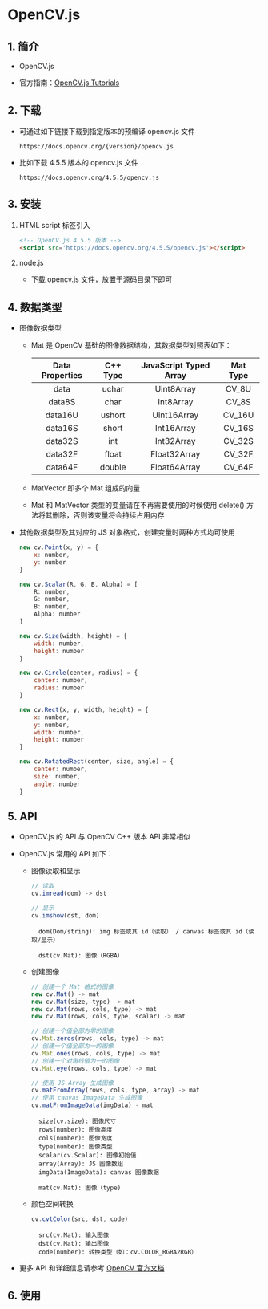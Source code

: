 # OpenCV.js
## 1. 简介
* OpenCV.js 

* 官方指南：[OpenCV.js Tutorials](https://docs.opencv.org/4.5.5/d5/d10/tutorial_js_root.html)


## 2. 下载
* 可通过如下链接下载到指定版本的预编译 opencv.js 文件

    ```
    https://docs.opencv.org/{version}/opencv.js
    ```

* 比如下载 4.5.5 版本的 opencv.js 文件

    ```
    https://docs.opencv.org/4.5.5/opencv.js
    ```

## 3. 安装
1. HTML script 标签引入

    ```html
    <!-- OpenCV.js 4.5.5 版本 -->
    <script src='https://docs.opencv.org/4.5.5/opencv.js'></script>
    ```

2. node.js

    * 下载 opencv.js 文件，放置于源码目录下即可

## 4. 数据类型
* 图像数据类型
    * Mat 是 OpenCV 基础的图像数据结构，其数据类型对照表如下：

        |Data Properties	|C++ Type	|JavaScript Typed Array	|Mat Type|
        |:-:|:-:|:-:|:-:|
        |data	|uchar	|Uint8Array	|CV_8U|
        |data8S	|char	|Int8Array	|CV_8S|
        |data16U	|ushort	|Uint16Array	|CV_16U|
        |data16S	|short	|Int16Array	|CV_16S|
        |data32S	|int	|Int32Array	|CV_32S|
        |data32F	|float	|Float32Array	|CV_32F|
        |data64F	|double	|Float64Array	|CV_64F|

    * MatVector 即多个 Mat 组成的向量
    
    * Mat 和 MatVector 类型的变量请在不再需要使用的时候使用 delete() 方法将其删除，否则该变量将会持续占用内存

* 其他数据类型及其对应的 JS 对象格式，创建变量时两种方式均可使用

    ```js
    new cv.Point(x, y) = {
        x: number, 
        y: number
    }

    new cv.Scalar(R, G, B, Alpha) = [
        R: number, 
        G: number, 
        B: number, 
        Alpha: number
    ]

    new cv.Size(width, height) = {
        width: number, 
        height: number
    }

    new cv.Circle(center, radius) = {
        center: number, 
        radius: number
    }

    new cv.Rect(x, y, width, height) = {
        x: number, 
        y: number, 
        width: number, 
        height: number
    }

    new cv.RotatedRect(center, size, angle) = {
        center: number, 
        size: number,
        angle: number
    }
    ```

## 5. API
* OpenCV.js 的 API 与 OpenCV C++ 版本 API 非常相似

* OpenCV.js 常用的 API 如下：
    * 图像读取和显示

        ```js
        // 读取
        cv.imread(dom) -> dst

        // 显示
        cv.imshow(dst, dom)
        ```

            dom(Dom/string): img 标签或其 id（读取） / canvas 标签或其 id（读取/显示）

            dst(cv.Mat): 图像（RGBA）

    * 创建图像
    

        ```js
        // 创建一个 Mat 格式的图像
        new cv.Mat() -> mat
        new cv.Mat(size, type) -> mat
        new cv.Mat(rows, cols, type) -> mat
        new cv.Mat(rows, cols, type, scalar) -> mat

        // 创建一个值全部为零的图像
        cv.Mat.zeros(rows, cols, type) -> mat
        // 创建一个值全部为一的图像
        cv.Mat.ones(rows, cols, type) -> mat
        // 创建一个对角线值为一的图像
        cv.Mat.eye(rows, cols, type) -> mat

        // 使用 JS Array 生成图像
        cv.matFromArray(rows, cols, type, array) -> mat
        // 使用 canvas ImageData 生成图像
        cv.matFromImageData(imgData) - mat
        ```

            size(cv.size): 图像尺寸
            rows(number): 图像高度
            cols(number): 图像宽度
            type(number): 图像类型
            scalar(cv.Scalar): 图像初始值
            array(Array): JS 图像数组
            imgData(ImageData): canvas 图像数据

            mat(cv.Mat): 图像（type)

    * 颜色空间转换

        ```js
        cv.cvtColor(src, dst, code)
        ```

            src(cv.Mat): 输入图像
            dst(cv.Mat): 输出图像
            code(number): 转换类型（如：cv.COLOR_RGBA2RGB）

* 更多 API 和详细信息请参考 [OpenCV 官方文档](https://docs.opencv.org)

## 6. 使用
